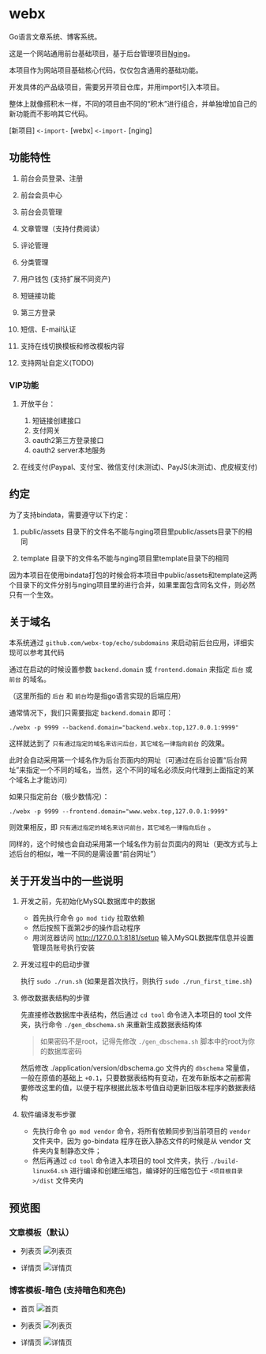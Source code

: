 # webx

Go语言文章系统、博客系统。

这是一个网站通用前台基础项目，基于后台管理项目[Nging](https://github.com/admpub/nging)。

本项目作为网站项目基础核心代码，仅仅包含通用的基础功能。

开发具体的产品级项目，需要另开项目仓库，并用import引入本项目。

整体上就像搭积木一样，不同的项目由不同的“积木”进行组合，并单独增加自己的新功能而不影响其它代码。

[新项目] `<-import-` [webx] `<-import-` [nging]

## 功能特性

1. 前台会员登录、注册  

2. 前台会员中心

3. 前台会员管理

4. 文章管理（支持付费阅读）

5. 评论管理

6. 分类管理

7. 用户钱包 (支持扩展不同资产)

8. 短链接功能

9. 第三方登录

10. 短信、E-mail认证

11. 支持在线切换模板和修改模板内容

12. 支持网址自定义(TODO)

### VIP功能

1. 开放平台：

    1. 短链接创建接口
    2. 支付网关
    3. oauth2第三方登录接口
    4. oauth2 server本地服务

2. 在线支付(Paypal、支付宝、微信支付(未测试)、PayJS(未测试)、虎皮椒支付)

## 约定

为了支持bindata，需要遵守以下约定：

1. public/assets 目录下的文件名不能与nging项目里public/assets目录下的相同

2. template 目录下的文件名不能与nging项目里template目录下的相同

因为本项目在使用bindata打包的时候会将本项目中public/assets和template这两个目录下的文件分别与nging项目里的进行合并，如果里面包含同名文件，则必然只有一个生效。

## 关于域名
 
本系统通过 `github.com/webx-top/echo/subdomains` 来启动前后台应用，详细实现可以参考其代码

通过在启动的时候设置参数 `backend.domain` 或 `frontend.domain` 来指定 `后台` 或 `前台` 的域名。

（这里所指的 `后台` 和 `前台`均是指go语言实现的后端应用）

通常情况下，我们只需要指定 `backend.domain` 即可：

```
./webx -p 9999 --backend.domain="backend.webx.top,127.0.0.1:9999"
```

这样就达到了 `只有通过指定的域名来访问后台，其它域名一律指向前台` 的效果。

此时会自动采用第一个域名作为后台页面内的网址（可通过在后台设置“后台网址”来指定一个不同的域名，当然，这个不同的域名必须反向代理到上面指定的某个域名上才能访问）

如果只指定前台（极少数情况）：

```
./webx -p 9999 --frontend.domain="www.webx.top,127.0.0.1:9999"
```
则效果相反，即 `只有通过指定的域名来访问前台，其它域名一律指向后台` 。

同样的，这个时候也会自动采用第一个域名作为前台页面内的网址（更改方式与上述后台的相似，唯一不同的是需设置“前台网址”）

## 关于开发当中的一些说明
1. 开发之前，先初始化MySQL数据库中的数据
    * 首先执行命令 `go mod tidy` 拉取依赖
    * 然后按照下面第2步的操作启动程序
    * 用浏览器访问 http://127.0.0.1:8181/setup 输入MySQL数据库信息并设置管理员账号执行安装

2. 开发过程中的启动步骤

    执行 `sudo ./run.sh` (如果是首次执行，则执行 `sudo ./run_first_time.sh`)

2. 修改数据表结构的步骤

    先直接修改数据库中表结构，然后通过 `cd tool` 命令进入本项目的 tool 文件夹，执行命令 `./gen_dbschema.sh` 来重新生成数据表结构体
    > 如果密码不是root，记得先修改 `./gen_dbschema.sh` 脚本中的root为你的数据库密码

    然后修改 ./application/version/dbschema.go 文件内的 `dbschema` 常量值，一般在原值的基础上 `+0.1`，只要数据表结构有变动，在发布新版本之前都需要修改这里的值，以便于程序根据此版本号值自动更新旧版本程序的数据表结构

4. 软件编译发布步骤
    * 先执行命令 `go mod vendor` 命令，将所有依赖同步到当前项目的 `vendor` 文件夹中，因为 go-bindata 程序在嵌入静态文件的时候是从 vendor 文件夹内复制静态文件；
    * 然后再通过 `cd tool` 命令进入本项目的 tool 文件夹，执行 `./build-linux64.sh` 进行编译和创建压缩包，编译好的压缩包位于 `<项目根目录>/dist` 文件夹内

## 预览图

### 文章模板（默认）

* 列表页
![列表页](./preview/demo-default-article-list.png)

* 详情页
![详情页](./preview/demo-default-article-detail.png)

### 博客模板-暗色 (支持暗色和亮色)

* 首页
![首页](./preview/demo-blogdefault-index.png)


* 列表页
![列表页](./preview/demo-blogdefault-article-list.png)

* 详情页
![详情页](./preview/demo-blogdefault-article-detail.png)

